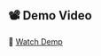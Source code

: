 ## 📽️ Demo Video

🎥 [ Watch Demp ](https://drive.google.com/file/d/1EVBK-k8YLkMaYwHBE0JHsaeTodM-3Uc8/view)

